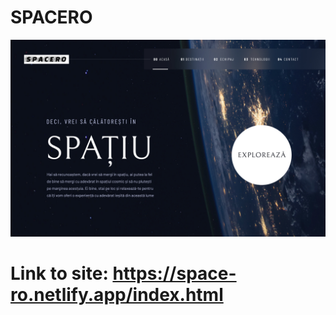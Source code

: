 # SPACERO

![Design preview](/home-page-prev.jpg)

# Link to site: https://space-ro.netlify.app/index.html
